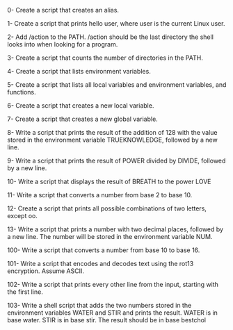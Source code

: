 0- Create a script that creates an alias.

1- Create a script that prints hello user, where user is the current Linux user.

2- Add /action to the PATH. /action should be the last directory the shell looks into when looking for a program.

3- Create a script that counts the number of directories in the PATH.

4- Create a script that lists environment variables.

5- Create a script that lists all local variables and environment variables, and functions.

6- Create a script that creates a new local variable.

7- Create a script that creates a new global variable.

8- Write a script that prints the result of the addition of 128 with the value stored in the environment variable TRUEKNOWLEDGE, followed by a new line.

9- Write a script that prints the result of POWER divided by DIVIDE, followed by a new line.

10- Write a script that displays the result of BREATH to the power LOVE

11- Write a script that converts a number from base 2 to base 10.

12- Create a script that prints all possible combinations of two letters, except oo.

13- Write a script that prints a number with two decimal places, followed by a new line. The number will be stored in the environment variable NUM.

100- Write a script that converts a number from base 10 to base 16.

101- Write a script that encodes and decodes text using the rot13 encryption. Assume ASCII.

102- Write a script that prints every other line from the input, starting with the first line.

103- Write a shell script that adds the two numbers stored in the environment variables WATER and STIR and prints the result. WATER is in base water. STIR is in base stir. The result should be in base bestchol

